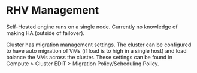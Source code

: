 # RHV Management

Self-Hosted engine runs on a single node. Currently no knowledge of making HA (outside of failover).

Cluster has migration management settings. The cluster can be configured to have auto migration of VMs (if load is to high in a single host) and load balance the VMs across the cluster. These settings can be found in Compute > Cluster EDIT > Migration Policy/Scheduling Policy. 
